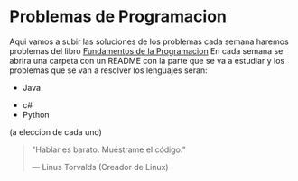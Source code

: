 # Problemas de Programacion 
 Aqui vamos a subir las soluciones de los problemas
 cada semana haremos problemas del libro [Fundamentos de la Programacion](https://drive.google.com/file/d/1FDQO81iObPDcJTRtXZZQ01e22Sqw5j8K/view?usp=sharing)
 En cada semana se abrira una carpeta con un README con la parte que se va a estudiar y los problemas que 
 se van a resolver 
 los lenguajes seran:
 + Java
 - c#
 - Python

 (a eleccion de cada uno)
 > "Hablar es barato. Muéstrame el código."
>
> — Linus Torvalds (Creador de Linux)
